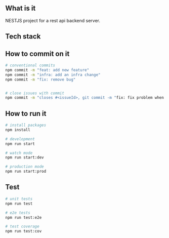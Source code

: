## What is it

NESTJS project for a rest api backend server.

## Tech stack

## How to commit on it

```bash
# conventional commits
npm commit -m "feat: add new feature"
npm commit -m "infra: add an infra change"
npm commit -m "fix: remove bug"


# close issues with commit
npm commit -m "closes #<issueId>, git commit -m "fix: fix problem when fetching data"
```

## How to run it

```bash
# install packages
npm install

# development
npm run start

# watch mode
npm run start:dev

# production mode
npm run start:prod
```

## Test

```bash
# unit tests
npm run test

# e2e tests
npm run test:e2e

# test coverage
npm run test:cov
```
